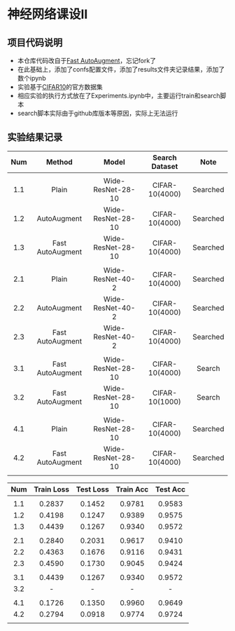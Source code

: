 # 神经网络课设II

## 项目代码说明

- 本仓库代码改自于[Fast AutoAugment](https://github.com/kakaobrain/fast-autoaugment)，忘记fork了
- 在此基础上，添加了confs配置文件，添加了results文件夹记录结果，添加了数个ipynb
- 实验基于[CIFAR10](https://www.cs.toronto.edu/~kriz/cifar.html)的官方数据集
- 相应实验的执行方式放在了Experiments.ipynb中，主要运行train和search脚本
- search脚本实际由于github库版本等原因，实际上无法运行

## 实验结果记录

| Num  |      Method      |       Model       | Search Dataset |   Note   |
| :--: | :--------------: | :---------------: | :------------: | :------: |
|      |                  |                   |                |          |
| 1.1  |      Plain       | Wide-ResNet-28-10 | CIFAR-10(4000) | Searched |
| 1.2  |   AutoAugment    | Wide-ResNet-28-10 | CIFAR-10(4000) | Searched |
| 1.3  | Fast AutoAugment | Wide-ResNet-28-10 | CIFAR-10(4000) | Searched |
|      |                  |                   |                |          |
| 2.1  |      Plain       | Wide-ResNet-40-2  | CIFAR-10(4000) | Searched |
| 2.2  |   AutoAugment    | Wide-ResNet-40-2  | CIFAR-10(4000) | Searched |
| 2.3  | Fast AutoAugment | Wide-ResNet-40-2  | CIFAR-10(4000) | Searched |
|      |                  |                   |                |          |
| 3.1  | Fast AutoAugment | Wide-ResNet-28-10 | CIFAR-10(4000) |  Search  |
| 3.2  | Fast AutoAugment | Wide-ResNet-28-10 | CIFAR-10(1000) |  Search  |
|      |                  |                   |                |          |
| 4.1  |      Plain       | Wide-ResNet-28-10 | CIFAR-10(4000) | Searched |
| 4.2  | Fast AutoAugment | Wide-ResNet-28-10 | CIFAR-10(4000) | Searched |
|      |                  |                   |                |          |


| Num  | Train Loss | Test Loss | Train Acc | Test Acc |
| :--: | :--------: | :-------: | :-------: | :------: |
|      |            |           |           |          |
| 1.1  |   0.2837   |  0.1452   |  0.9781   |  0.9583  |
| 1.2  |   0.4198   |  0.1247   |  0.9389   |  0.9575  |
| 1.3  |   0.4439   |  0.1267   |  0.9340   |  0.9572  |
|      |            |           |           |          |
| 2.1  |   0.2840   |  0.2031   |  0.9617   |  0.9410  |
| 2.2  |   0.4363   |  0.1676   |  0.9116   |  0.9431  |
| 2.3  |   0.4590   |  0.1730   |  0.9045   |  0.9424  |
|      |            |           |           |          |
| 3.1  |   0.4439   |  0.1267   |  0.9340   |  0.9572  |
| 3.2  |     -      |    -      |    -      |    -     |
|      |            |           |           |          |
| 4.1  |   0.1726   |  0.1350   |  0.9960   |  0.9649  |
| 4.2  |   0.2794   |  0.0918   |  0.9774   |  0.9724  |
|      |            |           |           |          |
